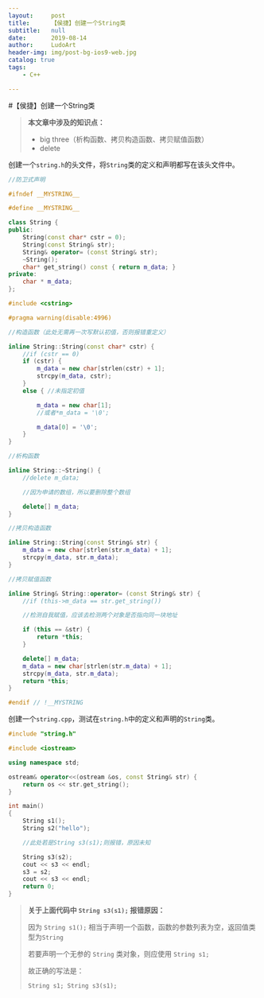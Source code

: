 ```yaml
---
layout:     post
title:      【侯捷】创建一个String类
subtitle:   null
date:       2019-08-14
author:     LudoArt
header-img: img/post-bg-ios9-web.jpg
catalog: true
tags:
    - C++

---
```



#【侯捷】创建一个String类

> **本文章中涉及的知识点：**
> - big three（析构函数、拷贝构造函数、拷贝赋值函数）
> - delete

创建一个`string.h`的头文件，将`String`类的定义和声明都写在该头文件中。

```c++
//防卫式声明

#ifndef __MYSTRING__

#define __MYSTRING__

class String {
public:
	String(const char* cstr = 0);
	String(const String& str);
	String& operator= (const String& str);
	~String();
	char* get_string() const { return m_data; }
private:
	char * m_data;
};

#include <cstring>

#pragma warning(disable:4996)

//构造函数（此处无需再一次写默认初值，否则报错重定义）

inline String::String(const char* cstr) {
	//if (cstr == 0)
	if (cstr) {
		m_data = new char[strlen(cstr) + 1];
		strcpy(m_data, cstr);
	}
	else { //未指定初值

		m_data = new char[1];
		//或者*m_data = '\0';

		m_data[0] = '\0';
	}
}

//析构函数

inline String::~String() {
	//delete m_data;

	//因为申请的数组，所以要删除整个数组

	delete[] m_data;
}

//拷贝构造函数

inline String::String(const String& str) {
	m_data = new char[strlen(str.m_data) + 1];
	strcpy(m_data, str.m_data);
}

//拷贝赋值函数

inline String& String::operator= (const String& str) {
	//if (this->m_data == str.get_string())

	//检测自我赋值，应该去检测两个对象是否指向同一块地址

	if (this == &str) {
		return *this;
	}

	delete[] m_data;
	m_data = new char[strlen(str.m_data) + 1];
	strcpy(m_data, str.m_data);
	return *this;
}

#endif // !__MYSTRING

```

创建一个`string.cpp`，测试在`string.h`中的定义和声明的`String`类。

```c++
#include "string.h"

#include <iostream>

using namespace std;

ostream& operator<<(ostream &os, const String& str) {
	return os << str.get_string();
}

int main()
{
	String s1();
	String s2("hello");

	//此处若是String s3(s1);则报错，原因未知

	String s3(s2);
	cout << s3 << endl;
	s3 = s2;
	cout << s3 << endl;
    return 0;
}
```

> **关于上面代码中 `String s3(s1);` 报错原因：**
> 
> 因为 `String s1();` 相当于声明一个函数，函数的参数列表为空，返回值类型为`String`
> 
> 若要声明一个无参的 `String` 类对象，则应使用 `String s1;`
> 
> 故正确的写法是：
> 
> `String s1; String s3(s1);`

